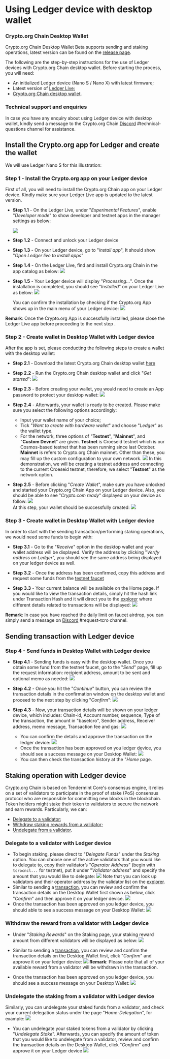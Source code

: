 # Using Ledger device with desktop wallet

### Crypto.org Chain Desktop Wallet 
Crypto.org Chain Desktop Wallet Beta supports sending and staking operations, latest version can be found on the [release page](https://github.com/crypto-com/chain-desktop-wallet/releases). 


The following are the step-by-step instructions for the use of Ledger devices with Crypto.org Chain desktop wallet. Before starting the process, you will need:
 
- An initialized Ledger device (Nano S / Nano X) with latest firmware;
- Latest version of [Ledger Live](https://www.ledger.com/ledger-live);
- [Crypto.org Chain desktop wallet](https://github.com/crypto-com/chain-desktop-wallet/releases).


### Technical support and enquiries
In case you have any enquiry about using Ledger device with desktop wallet, kindly send a message to the Crypto.org Chain [Discord](https://discord.gg/pahqHz26q4) #technical-questions channel for assistance.


## Install the Crypto.org app for Ledger and create the wallet  
We will use Ledger Nano S for this illustration:
### Step 1 - Install the Crypto.org app on your Ledger device

First of all, you will need to install the Crypto.org Chain app on your Ledger device. Kindly make sure your Ledger Live app is updated to the latest version. 

- **Step 1.1** - On the Ledger Live, under "*Experimental Features*", enable "*Developer mode*" to show developer and testnet apps in the manager settings as below:

    <img src="./assets/ledger_desktop_wallet/s1-1.png" />

- **Step 1.2** - Connect and unlock your Ledger device

- **Step 1.3** - On your Ledger device, go to "*install app*", It should show "*Open Ledger live to install apps*"

- **Step 1.4** - On the Ledger Live, find and install Crypto.org Chain in the app catalog as below:
        <img src="./assets/ledger_desktop_wallet/s1-4.png" />

- **Step 1.5** - Your Ledger device will display "*Processing…*". Once the installation is completed, you should see "*Installed*" on your Ledger Live as below:
        <img src="./assets/ledger_desktop_wallet/s1-5.png" />

    You can confirm the installation by checking if the Crypto.org App shows up in the main menu of your Ledger device:
            <img src="./assets/ledger_desktop_wallet/s1-5-1.jpeg" />

**Remark**: Once the Crypto.org App is successfully installed, please close the Ledger Live app before proceeding to the next step .

### Step 2 - Create wallet in Desktop Wallet with Ledger device

After the app is set, please conducting the following steps to create a wallet with the desktop wallet: 

- **Step 2.1** - Download the latest Crypto.org Chain desktop wallet [here](https://github.com/crypto-com/chain-desktop-wallet/releases)

- **Step 2.2** - Run the Crypto.org Chain desktop wallet and click "*Get started*":
        <img src="./assets/ledger_desktop_wallet/s2-2.png" />

- **Step 2.3** - Before creating your wallet, you would need to create an App password to protect your desktop wallet:
        <img src="./assets/ledger_desktop_wallet/s2-3.png" />

- **Step 2.4** - Afterwards, your wallet is ready to be created. Please make sure you select the following options accordingly:

    - Input your wallet name of your choice;
    - Tick "*Want to create with hardware wallet*" and choose "*Ledger*" as the wallet type. 
    - For the network, three options of "**Testnet**", "**Mainnet**", and "**Custom Devnet**" are given. **Testnet** is Croeseid testnet which is our Cosmos-based testnet that has been running since last October. **Mainnet** is refers to Crypto.org Chain mainnet. Other than these, you may fill up the custom configuration to your own network.
        <img src="./assets/ledger_desktop_wallet/s2-4.png" />
    In this demonstration, we will be creating a testnet address and connecting to the current Croeseid testnet, therefore, we select "**Testnet**" as the network option. 

- **Step 2.5** - Before clicking "*Create Wallet*", make sure you have unlocked and started your Crypto.org Chain App on your Ledger device. Also, you should be able to see "*Crypto.com ready*" displayed on your device as follow: 
        <img src="./assets/ledger_desktop_wallet/s2-5.jpeg" />    
    At this step, your wallet should be successfully created:
            <img src="./assets/ledger_desktop_wallet/s2-5-1.png" />


### Step 3 - Create wallet in Desktop Wallet with Ledger device
In order to start with the sending transaction/performing staking operations, we would need some funds to begin with:

- **Step 3.1** - Go to the "*Receive*" option in the desktop wallet and your wallet address will be displayed. Verify the address by clicking "*Verify address on Ledger*", you should see the same address being displayed on your ledger device as well.

- **Step 3.2** - Once the address has been confirmed, copy this address and request some funds from the [testnet faucet](https://crypto.org/faucet)

- **Step 3.3** - Your current balance will be available on the Home page. If you would like to view the transaction details, simply hit the hash link under Transaction Hash and it will direct you to the [explorer](https://crypto.org/explorer/) where different details related to transactions will be displayed:
            <img src="./assets/ledger_desktop_wallet/s3-3.png" />

**Remark**: In case you have reached the daily limit on faucet airdrop, you can simply send a message on [Discord](https://discord.gg/pahqHz26q4) #request-tcro channel.

## Sending transaction with Ledger device

### Step 4 - Send funds in Desktop Wallet with Ledger device 

- **Step 4.1** - Sending funds is easy with the desktop wallet. Once you obtain some fund from the testnet faucet, go to the "*Send*" page, fill up the request information: recipient address, amount to be sent and optional memo as needed:
            <img src="./assets/ledger_desktop_wallet/s4-1.png" />

- **Step 4.2** - Once you hit the "*Continue*" button, you can review the transaction details in the confirmation window on the desktop wallet and proceed to the next step by clicking "*Confirm*":
            <img src="./assets/ledger_desktop_wallet/s4-2.png" />

- **Step 4.3** - Now, your transaction details will be shown on your ledger device, which includes: 
Chain-id, Account number, sequence, Type of the transaction, the amount in "basetcro", Sender address, Receiver address, memo message, Transaction fee and gas:
            <img src="./assets/ledger_desktop_wallet/s4-3-1.jpeg" />
    - You can confirm the details and approve the transaction on the ledger device:
                <img src="./assets/ledger_desktop_wallet/s4-3-2.jpeg" />
    - Once the transaction has been approved on you ledger device, you should see a success message on your Desktop Wallet:
                <img src="./assets/ledger_desktop_wallet/s4-3-3.png" />
    - You can then check the transaction history at the "*Home* page. 

## Staking operation with Ledger device

Crypto.org Chain is based on Tendermint Core's consensus engine, it relies on a set of validators to participate in the proof of stake (PoS) consensus protocol who are responsible for committing new blocks in the blockchain. Token holders might stake their token to validators to secure the network and earn rewards. Particularly, we can:

- [Delegate to a validator](#delegate-to-a-validator-with-ledger-device);
- [Withdraw staking rewards from a validator](#withdraw-the-reward-from-a-validator-with-ledger-device);
- [Undelegate from a validator](#undelegate-the-staking-from-a-validator-with-ledger-device).


### Delegate to a validator with Ledger device

- To begin staking, please direct to "*Delegate Funds*" under the *Staking* option. You can choose one of the active validators that you would like to delegate to, copy their validator’s "*Operator Address*" (begin with `tcrocncl...` for testnet), put it under "*Validator address*" and specify the amount that you would like to delegate:
            <img src="./assets/ledger_desktop_wallet/s6.png" />
    Note that you can look up validators and their operator address by the validator list on the [explorer](https://crypto.org/explorer/validators).
- Similar to sending a [transaction](#step-4-send-funds-in-desktop-wallet-with-ledger-device), you can review and confirm the transaction details on the Desktop Wallet first shown as below, click "*Confirm*" and then approve it on your ledger device. 
            <img src="./assets/ledger_desktop_wallet/s6-2.png" />
- Once the transaction has been approved on you ledger device, you should able to see a success message on your Desktop Wallet:
            <img src="./assets/ledger_desktop_wallet/s6-3.png" />

### Withdraw the reward from a validator with Ledger device

- Under "*Staking Rewards*" on the Staking page, your staking reward amount from different validators will be displayed as below:
            <img src="./assets/ledger_desktop_wallet/s7-1.png" />
- Similar to sending a [transaction](#step-4-send-funds-in-desktop-wallet-with-ledger-device), you can review and confirm the transaction details on the Desktop Wallet first, click "*Confirm*" and approve it on your ledger device:
            <img src="./assets/ledger_desktop_wallet/s7-2.png" />
**Remark**: Please note that all of your available reward from a validator will be withdrawn in the transaction.

- Once the transaction has been approved on you ledger device, you should see a success message on your Desktop Wallet:
            <img src="./assets/ledger_desktop_wallet/s7-3.png" />

### Undelegate the staking from a validator with Ledger device

Similarly, you can undelegate your staked funds from a validator, and check your current delegation status under the page "*Home-Delegation*", for example: 
            <img src="./assets/ledger_desktop_wallet/s8-1.png" />
- You can undelegate your staked tokens from a validator by clicking "*Undelegate Stake*". Afterwards, you can specify the amount of token that you would like to undelegate from a validator, review and confirm the transaction details on the Desktop Wallet, click "*Confirm*" and approve it on your Ledger device 
            <img src="./assets/ledger_desktop_wallet/s8-2.png" />
